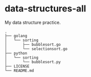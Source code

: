 # data-structures-all
My data structure practice.
```
.
├── golang
│   └── sorting
│       ├── bubblesort.go
│       └── selectionsort.go
├── python
│   └── sorting
│       └── bubblesort.py
├── LICENSE
└── README.md
```